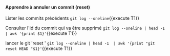  
 
#### Apprendre à annuler un commit (reset)

  Lister les commits précédents
 `git log --oneline`{{execute T1}}

 Consulter l'id du commit qui va être supprimé 
 `git log --oneline | head -1  | awk '{print $1}'`{{execute T1}}
  
 lancer le git 'reset <commit id>' 
 `git log --oneline | head -1  | awk '{print "git reset HEAD "$1}'`{{execute T1}}
 

